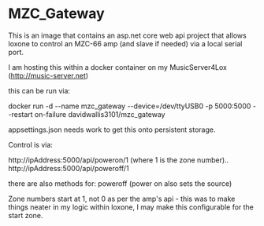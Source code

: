 # MZC_Gateway

This is an image that contains an asp.net core web api project that allows loxone to control an MZC-66 amp (and slave if needed) via a local serial port.

I am hosting this within a docker container on my MusicServer4Lox (http://music-server.net)

this can be run via:

docker run -d --name mzc_gateway --device=/dev/ttyUSB0 -p 5000:5000 --restart on-failure davidwallis3101/mzc_gateway

appsettings.json needs work to get this onto persistent storage.

Control is via:

http://ipAddress:5000/api/poweron/1 (where 1 is the zone number)..
http://ipAddress:5000/api/poweroff/1 

there are also methods for: poweroff (power on also sets the source)

Zone numbers start at 1, not 0 as per the amp's api - this was to make things neater in my logic within loxone, I may make this configurable for the start zone.